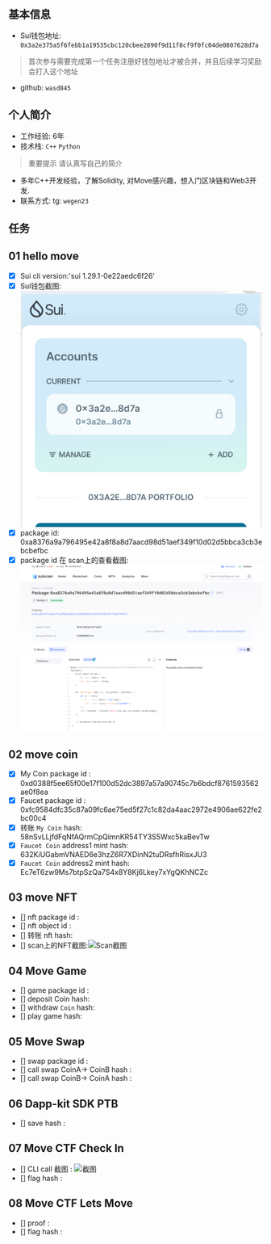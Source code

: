 ## 基本信息
- Sui钱包地址: `0x3a2e375a5f6febb1a19535cbc120cbee2890f9d11f8cf9f0fc04de0807628d7a`
> 首次参与需要完成第一个任务注册好钱包地址才被合并，并且后续学习奖励会打入这个地址
- github: `wasd845`

## 个人简介
- 工作经验: 6年
- 技术栈: `C++` `Python`
> 重要提示 请认真写自己的简介
- 多年C++开发经验，了解Solidity, 对Move感兴趣，想入门区块链和Web3开发.
- 联系方式: tg: `wegen23` 

## 任务

##   01 hello move  
- [x] Sui cli version:'sui 1.29.1-0e22aedc6f26'
- [x] Sui钱包截图: ![Sui钱包截图](./images/Screenshot.png)
- [x] package id: 0xa8376a9a796495e42a8f8a8d7aacd98d51aef349f10d02d5bbca3cb3ebcbefbc
- [x] package id 在 scan上的查看截图:![Scan截图](./images/Screenshot2.png)

##   02 move coin
- [x] My Coin package id : 0xd0388f5ee65f00e17f100d52dc3897a57a90745c7b6bdcf8761593562ae0f8ea
- [x] Faucet package id : 0xfc9584dfc35c87a09fc6ae75ed5f27c1c82da4aac2972e4906ae622fe2bc00c4
- [x] 转账 `My Coin` hash: 58nSvLLjfdFqNfAQrmCpQimnKR54TY3S5Wxc5kaBevTw
- [x] `Faucet Coin` address1 mint hash: 632KiUGabmVNAED6e3hzZ6R7XDinN2tuDRsfhRisxJU3
- [x] `Faucet Coin` address2 mint hash: Ec7eT6zw9Ms7btpSzQa7S4x8Y8Kj6Lkey7xYgQKhNCZc

##   03 move NFT
- [] nft package id :
- [] nft object id : 
- [] 转账 nft  hash:
- [] scan上的NFT截图:![Scan截图](./images/你的图片地址)

##   04 Move Game
- [] game package id :
- [] deposit Coin hash:
- [] withdraw `Coin` hash:
- [] play game hash:

##   05 Move Swap
- [] swap package id :
- [] call swap CoinA-> CoinB  hash :
- [] call swap CoinB-> CoinA  hash :

##   06 Dapp-kit SDK PTB
- [] save hash :

##   07 Move CTF Check In
- [] CLI call 截图 : ![截图](./images/你的图片地址)
- [] flag hash :

##   08 Move CTF Lets Move
- [] proof : 
- [] flag hash :
